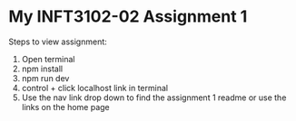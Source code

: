 # My INFT3102-02 Assignment 1


Steps to view assignment:
1. Open terminal
2. npm install
3. npm run dev
4. control + click localhost link in terminal
5. Use the nav link drop down to find the assignment 1 readme or use the links on the home page
